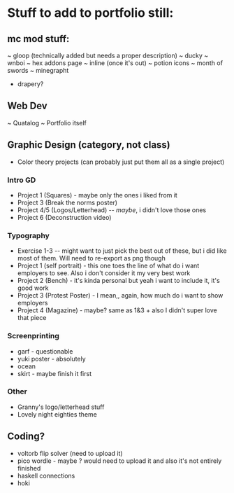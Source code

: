 # Stuff to add to portfolio still:

## mc mod stuff:
~ gloop (technically added but needs a proper description)
~ ducky 
~ wnboi 
~ hex addons page 
~ inline (once it's out)
~ potion icons
~ month of swords
~ minegrapht
- drapery?

## Web Dev
~ Quatalog
~ Portfolio itself

## Graphic Design (category, not class)

- Color theory projects (can probably just put them all as a single project)

### Intro GD
- Project 1 (Squares) - maybe only the ones i liked from it
- Project 3 (Break the norms poster)
- Project 4/5 (Logos/Letterhead) -- *maybe*, i didn't love those ones
- Project 6 (Deconstruction video)

### Typography
- Exercise 1-3 -- might want to just pick the best out of these, but i did like most of them. Will need to re-export as png though 
- Project 1 (self portrait) - this one toes the line of what do i want employers to see. Also i don't consider it my very best work
- Project 2 (Bench) - it's kinda personal but yeah i want to include it, it's good work
- Project 3 (Protest Poster) - I mean,, again, how much do i want to show employers
- Project 4 (Magazine) - maybe? same as 1&3 + also I didn't super love that piece

### Screenprinting
- garf - questionable 
- yuki poster - absolutely
- ocean
- skirt - maybe finish it first

### Other
- Granny's logo/letterhead stuff
- Lovely night eighties theme

## Coding?
- voltorb flip solver (need to upload it)
- pico wordle - maybe ? would need to upload it and also it's not entirely finished
- haskell connections
- hoki